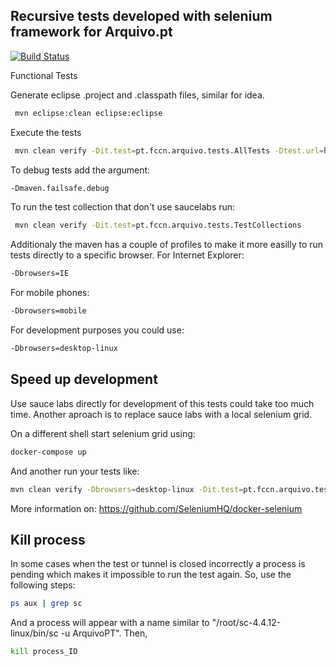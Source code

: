 Recursive tests developed with selenium framework for Arquivo.pt
---------------

[![Build Status](https://saucelabs.com/browser-matrix/ArquivoPT.svg)](https://saucelabs.com/beta/builds/c25e444f9a6d4f819edb221b63afb720)

Functional Tests


Generate eclipse .project and .classpath files, similar for idea.

```bash
 mvn eclipse:clean eclipse:eclipse
```

Execute the tests

```bash
 mvn clean verify -Dit.test=pt.fccn.arquivo.tests.AllTests -Dtest.url=https://preprod.arquivo.pt -Dremote.saucelabs.user=xxxx -Dremote.saucelabs.key=xxxxxxxx-xxxx-xxxx-xxxx-xxxxxxxxxxxx -Dtest.resolution=1280x1024 -Djava.locale.providers=COMPAT,SPI
```

To debug tests add the argument:

```bash
-Dmaven.failsafe.debug
```

To run the test collection that don't use saucelabs run:

```bash
 mvn clean verify -Dit.test=pt.fccn.arquivo.tests.TestCollections
```

Additionaly the maven has a couple of profiles to make it more easilly to run tests directly to a specific browser.
For Internet Explorer:

```bash
-Dbrowsers=IE
```

For mobile phones:

```bash
-Dbrowsers=mobile
```

For development purposes you could use:

```bash
-Dbrowsers=desktop-linux
```

## Speed up development

Use sauce labs directly for development of this tests could take too much time. Another aproach is to replace sauce labs with a local selenium grid.

On a different shell start selenium grid using:

```bash
docker-compose up
```

And another run your tests like:

```bash
mvn clean verify -Dbrowsers=desktop-linux -Dit.test=pt.fccn.arquivo.tests.imagesearch.ImageSearchTest -Dtest.url=https://arquivo.pt -Djava.locale.providers=COMPAT,SPI
```

More information on:
https://github.com/SeleniumHQ/docker-selenium

## Kill process

In some cases when the test or tunnel is closed incorrectly a process is pending which makes it impossible to run the test again. So, use the following steps:

```bash
ps aux | grep sc
```
And a process will appear with a name similar to "/root/sc-4.4.12-linux/bin/sc -u ArquivoPT". Then,

```bash
kill process_ID
```
